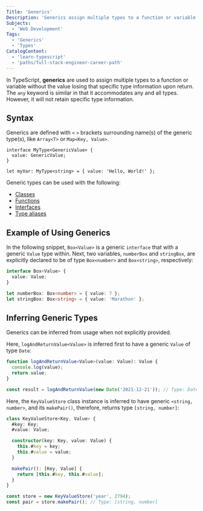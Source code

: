 ```yaml
---
Title: 'Generics'
Description: 'Generics assign multiple types to a function or variable without the value losing that specific type information upon return.'
Subjects:
  - 'Web Development'
Tags:
  - 'Generics'
  - 'Types'
CatalogContent:
  - 'learn-typescript'
  - 'paths/full-stack-engineer-career-path'
---
```


In TypeScript, **generics** are used to assign multiple types to a function or variable without the value losing that specific type information upon return. The `any` keyword is similar in that it accommodates any and all types. However, it will not retain specific type information.

## Syntax

Generics are defined with `<` `>` brackets surrounding name(s) of the generic type(s), like `Array<T>` or `Map<Key, Value>`.

```pseudo
interface MyType<GenericValue> {
  value: GenericValue;
}

let myVar: MyType<string> = { value: 'Hello, World!' };
```

Generic types can be used with the following:

- [Classes](https://www.codecademy.com/resources/docs/typescript/classes)
- [Functions](https://www.codecademy.com/resources/docs/typescript/functions)
- [Interfaces](https://www.codecademy.com/resources/docs/typescript/interfaces)
- [Type aliases](https://www.codecademy.com/resources/docs/typescript/type-aliases)

## Example of Using Generics

In the following snippet, `Box<Value>` is a generic `interface` that with a generic `Value` type within. Next, two variables, `numberBox` and `stringBox`, are explicitly declared to be of type `Box<number>` and `Box<string>`, respectively:

```ts
interface Box<Value> {
  value: Value;
}

let numberBox: Box<number> = { value: 7 };
let stringBox: Box<string> = { value: 'Marathon' };
```

## Inferring Generic Types

Generics can be inferred from usage when not explicitly provided.

Here, `logAndReturnValue<Value>` is inferred first to have a generic `Value` of type `Date`:

```ts
function logAndReturnValue<Value>(value: Value): Value {
  console.log(value);
  return value;
}

const result = logAndReturnValue(new Date('2021-12-21')); // Type: Date
```

Here, the `KeyValueStore` class instance is inferred to have generic `<string, number>`, and its `makePair()`, therefore, returns type `[string, number]`:

```ts
class KeyValueStore<Key, Value> {
  #key: Key;
  #value: Value;

  constructor(key: Key, value: Value) {
    this.#key = key;
    this.#value = value;
  }

  makePair(): [Key, Value] {
    return [this.#key, this.#value];
  }
}

const store = new KeyValueStore('year', 2794);
const pair = store.makePair(); // Type: [string, number]
```
